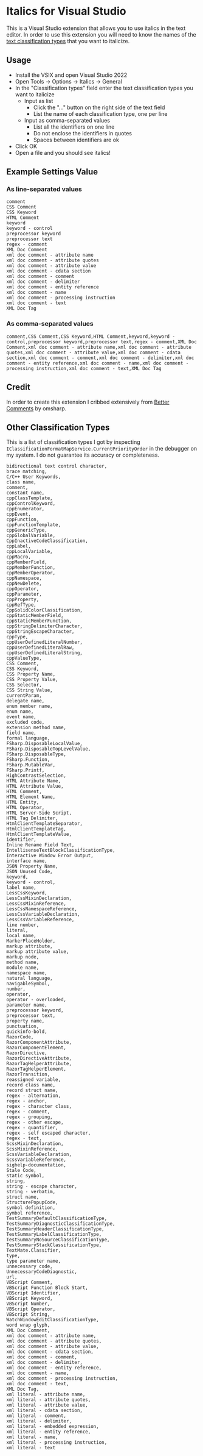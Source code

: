 # Italics for Visual Studio

This is a Visual Studio extension that allows you to use italics in the text editor. In order to use this extension you will need to know the names of the [text classification types](https://docs.microsoft.com/en-us/dotnet/api/microsoft.visualstudio.text.classification.iclassificationtype?view=visualstudiosdk-2022) that you want to italicize.

## Usage

- Install the VSIX and open Visual Studio 2022
- Open Tools -> Options -> Italics -> General
- In the "Classification types" field enter the text classification types you want to italicize
    - Input as list
        - Click the "..." button on the right side of the text field 
        - List the name of each classification type, one per line
    - Input as comma-separated values
        - List all the identifiers on one line
        - Do not enclose the identifiers in quotes
        - Spaces between identifiers are ok
- Click OK
- Open a file and you should see italics!

## Example Settings Value

### As line-separated values

```
comment
CSS Comment
CSS Keyword
HTML Comment
keyword
keyword - control
preprocessor keyword
preprocessor text
regex - comment
XML Doc Comment
xml doc comment - attribute name
xml doc comment - attribute quotes
xml doc comment - attribute value
xml doc comment - cdata section
xml doc comment - comment
xml doc comment - delimiter
xml doc comment - entity reference
xml doc comment - name
xml doc comment - processing instruction
xml doc comment - text
XML Doc Tag
```

### As comma-separated values

```
comment,CSS Comment,CSS Keyword,HTML Comment,keyword,keyword - control,preprocessor keyword,preprocessor text,regex - comment,XML Doc Comment,xml doc comment - attribute name,xml doc comment - attribute quotes,xml doc comment - attribute value,xml doc comment - cdata section,xml doc comment - comment,xml doc comment - delimiter,xml doc comment - entity reference,xml doc comment - name,xml doc comment - processing instruction,xml doc comment - text,XML Doc Tag
```

## Credit

In order to create this extension I cribbed extensively from [Better Comments](https://github.com/omsharp/BetterComments) by omsharp.

## Other Classification Types

This is a list of classification types I got by inspecting `IClassificationFormatMapService.CurrentPriorityOrder` in the debugger on my system. I do not guarantee its accuracy or completeness.

```
bidirectional text control character,
brace matching,
C/C++ User Keywords,
class name,
comment,
constant name,
cppClassTemplate,
cppControlKeyword,
cppEnumerator,
cppEvent,
cppFunction,
cppFunctionTemplate,
cppGenericType,
cppGlobalVariable,
CppInactiveCodeClassification,
cppLabel,
cppLocalVariable,
cppMacro,
cppMemberField,
cppMemberFunction,
cppMemberOperator,
cppNamespace,
cppNewDelete,
cppOperator,
cppParameter,
cppProperty,
cppRefType,
CppSolidColorClassification,
cppStaticMemberField,
cppStaticMemberFunction,
cppStringDelimiterCharacter,
cppStringEscapeCharacter,
cppType,
cppUserDefinedLiteralNumber,
cppUserDefinedLiteralRaw,
cppUserDefinedLiteralString,
cppValueType,
CSS Comment,
CSS Keyword,
CSS Property Name,
CSS Property Value,
CSS Selector,
CSS String Value,
currentParam,
delegate name,
enum member name,
enum name,
event name,
excluded code,
extension method name,
field name,
formal language,
FSharp.DisposableLocalValue,
FSharp.DisposableTopLevelValue,
FSharp.DisposableType,
FSharp.Function,
FSharp.MutableVar,
FSharp.Printf,
HighContrastSelection,
HTML Attribute Name,
HTML Attribute Value,
HTML Comment,
HTML Element Name,
HTML Entity,
HTML Operator,
HTML Server-Side Script,
HTML Tag Delimiter,
HtmlClientTemplateSeparator,
HtmlClientTemplateTag,
HtmlClientTemplateValue,
identifier,
Inline Rename Field Text,
IntellisenseTextBlockClassificationType,
Interactive Window Error Output,
interface name,
JSON Property Name,
JSON Unused Code,
keyword,
keyword - control,
label name,
LessCssKeyword,
LessCssMixinDeclaration,
LessCssMixinReference,
LessCssNamespaceReference,
LessCssVariableDeclaration,
LessCssVariableReference,
line number,
literal,
local name,
MarkerPlaceHolder,
markup attribute,
markup attribute value,
markup node,
method name,
module name,
namespace name,
natural language,
navigableSymbol,
number,
operator,
operator - overloaded,
parameter name,
preprocessor keyword,
preprocessor text,
property name,
punctuation,
quickinfo-bold,
RazorCode,
RazorComponentAttribute,
RazorComponentElement,
RazorDirective,
RazorDirectiveAttribute,
RazorTagHelperAttribute,
RazorTagHelperElement,
RazorTransition,
reassigned variable,
record class name,
record struct name,
regex - alternation,
regex - anchor,
regex - character class,
regex - comment,
regex - grouping,
regex - other escape,
regex - quantifier,
regex - self escaped character,
regex - text,
ScssMixinDeclaration,
ScssMixinReference,
ScssVariableDeclaration,
ScssVariableReference,
sighelp-documentation,
Stale Code,
static symbol,
string,
string - escape character,
string - verbatim,
struct name,
StructurePopupCode,
symbol definition,
symbol reference,
TestSummaryDefaultClassificationType,
TestSummaryDiagnosticClassificationType,
TestSummaryHeaderClassificationType,
TestSummaryLabelClassificationType,
TestSummaryNoSourceClassificationType,
TestSummaryStackClassificationType,
TextMate.Classifier,
type,
type parameter name,
unnecessary code,
UnnecessaryCodeDiagnostic,
url,
VBScript Comment,
VBScript Function Block Start,
VBScript Identifier,
VBScript Keyword,
VBScript Number,
VBScript Operator,
VBScript String,
WatchWindowEditClassificationType,
word wrap glyph,
XML Doc Comment,
xml doc comment - attribute name,
xml doc comment - attribute quotes,
xml doc comment - attribute value,
xml doc comment - cdata section,
xml doc comment - comment,
xml doc comment - delimiter,
xml doc comment - entity reference,
xml doc comment - name,
xml doc comment - processing instruction,
xml doc comment - text,
XML Doc Tag,
xml literal - attribute name,
xml literal - attribute quotes,
xml literal - attribute value,
xml literal - cdata section,
xml literal - comment,
xml literal - delimiter,
xml literal - embedded expression,
xml literal - entity reference,
xml literal - name,
xml literal - processing instruction,
xml literal - text
```
